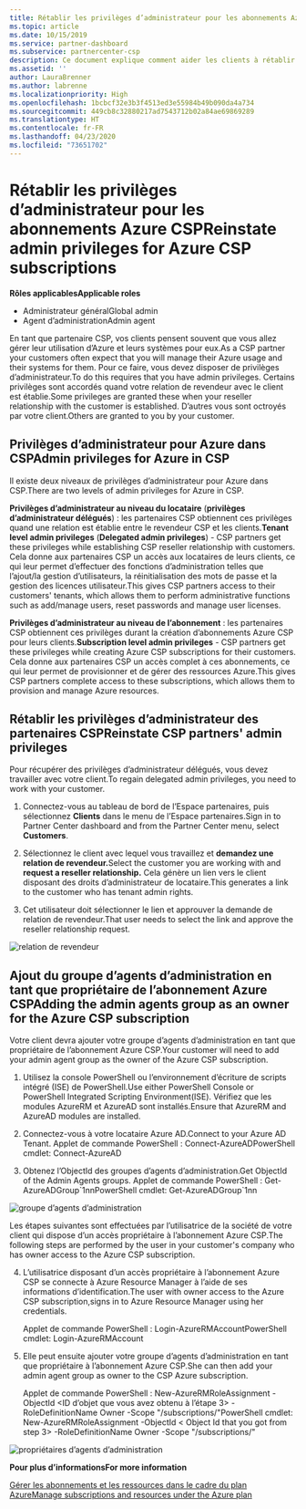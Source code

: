 ```yaml
---
title: Rétablir les privilèges d’administrateur pour les abonnements Azure CSP | Espace partenaires
ms.topic: article
ms.date: 10/15/2019
ms.service: partner-dashboard
ms.subservice: partnercenter-csp
description: Ce document explique comment aider les clients à rétablir les privilèges d’administrateur d’un partenaire
ms.assetid: ''
author: LauraBrenner
ms.author: labrenne
ms.localizationpriority: High
ms.openlocfilehash: 1bcbcf32e3b3f4513ed3e55984b49b090da4a734
ms.sourcegitcommit: 449cb8c32880217ad7543712b02a84ae69869289
ms.translationtype: HT
ms.contentlocale: fr-FR
ms.lasthandoff: 04/23/2020
ms.locfileid: "73651702"
---
```

# <a name="reinstate-admin-privileges-for-azure-csp-subscriptions"></a><span data-ttu-id="4c966-103">Rétablir les privilèges d’administrateur pour les abonnements Azure CSP</span><span class="sxs-lookup"><span data-stu-id="4c966-103">Reinstate admin privileges for Azure CSP subscriptions</span></span>  

<span data-ttu-id="4c966-104">**Rôles applicables**</span><span class="sxs-lookup"><span data-stu-id="4c966-104">**Applicable roles**</span></span>

- <span data-ttu-id="4c966-105">Administrateur général</span><span class="sxs-lookup"><span data-stu-id="4c966-105">Global admin</span></span>
- <span data-ttu-id="4c966-106">Agent d’administration</span><span class="sxs-lookup"><span data-stu-id="4c966-106">Admin agent</span></span>

<span data-ttu-id="4c966-107">En tant que partenaire CSP, vos clients pensent souvent que vous allez gérer leur utilisation d’Azure et leurs systèmes pour eux.</span><span class="sxs-lookup"><span data-stu-id="4c966-107">As a CSP partner your customers often expect that you will manage their Azure usage and their systems for them.</span></span> <span data-ttu-id="4c966-108">Pour ce faire, vous devez disposer de privilèges d’administrateur.</span><span class="sxs-lookup"><span data-stu-id="4c966-108">To do this requires that you have admin privileges.</span></span> <span data-ttu-id="4c966-109">Certains privilèges sont accordés quand votre relation de revendeur avec le client est établie.</span><span class="sxs-lookup"><span data-stu-id="4c966-109">Some privileges are granted these when your reseller relationship with the customer is established.</span></span> <span data-ttu-id="4c966-110">D’autres vous sont octroyés par votre client.</span><span class="sxs-lookup"><span data-stu-id="4c966-110">Others are granted to you by your customer.</span></span>

## <a name="admin-privileges-for-azure-in-csp"></a><span data-ttu-id="4c966-111">Privilèges d’administrateur pour Azure dans CSP</span><span class="sxs-lookup"><span data-stu-id="4c966-111">Admin privileges for Azure in CSP</span></span> 

<span data-ttu-id="4c966-112">Il existe deux niveaux de privilèges d’administrateur pour Azure dans CSP.</span><span class="sxs-lookup"><span data-stu-id="4c966-112">There are two levels of admin privileges for Azure in CSP.</span></span> 

<span data-ttu-id="4c966-113">**Privilèges d’administrateur au niveau du locataire** (**privilèges d’administrateur délégués**) : les partenaires CSP obtiennent ces privilèges quand une relation est établie entre le revendeur CSP et les clients.</span><span class="sxs-lookup"><span data-stu-id="4c966-113">**Tenant level admin privileges** (**Delegated admin privileges**) -  CSP partners get these privileges while establishing CSP reseller relationship with customers.</span></span> <span data-ttu-id="4c966-114">Cela donne aux partenaires CSP un accès aux locataires de leurs clients, ce qui leur permet d’effectuer des fonctions d’administration telles que l’ajout/la gestion d’utilisateurs, la réinitialisation des mots de passe et la gestion des licences utilisateur.</span><span class="sxs-lookup"><span data-stu-id="4c966-114">This gives CSP partners access to their customers' tenants, which allows them to perform administrative functions such as add/manage users, reset passwords and manage user licenses.</span></span> 

<span data-ttu-id="4c966-115">**Privilèges d’administrateur au niveau de l’abonnement** : les partenaires CSP obtiennent ces privilèges durant la création d’abonnements Azure CSP pour leurs clients.</span><span class="sxs-lookup"><span data-stu-id="4c966-115">**Subscription level admin privileges** - CSP partners get these privileges while creating Azure CSP subscriptions for their customers.</span></span> <span data-ttu-id="4c966-116">Cela donne aux partenaires CSP un accès complet à ces abonnements, ce qui leur permet de provisionner et de gérer des ressources Azure.</span><span class="sxs-lookup"><span data-stu-id="4c966-116">This gives CSP partners complete access to these subscriptions, which allows them to provision and manage Azure resources.</span></span> 


## <a name="reinstate-csp-partners-admin-privileges"></a><span data-ttu-id="4c966-117">Rétablir les privilèges d’administrateur des partenaires CSP</span><span class="sxs-lookup"><span data-stu-id="4c966-117">Reinstate CSP partners' admin privileges</span></span>

<span data-ttu-id="4c966-118">Pour récupérer des privilèges d’administrateur délégués, vous devez travailler avec votre client.</span><span class="sxs-lookup"><span data-stu-id="4c966-118">To regain delegated admin privileges, you need to work with your customer.</span></span>
 
 1. <span data-ttu-id="4c966-119">Connectez-vous au tableau de bord de l’Espace partenaires, puis sélectionnez **Clients** dans le menu de l’Espace partenaires.</span><span class="sxs-lookup"><span data-stu-id="4c966-119">Sign in to Partner Center dashboard and from the Partner Center menu, select **Customers**.</span></span>

 2. <span data-ttu-id="4c966-120">Sélectionnez le client avec lequel vous travaillez et **demandez une relation de revendeur.**</span><span class="sxs-lookup"><span data-stu-id="4c966-120">Select the customer you are working with and **request a reseller relationship.**</span></span> <span data-ttu-id="4c966-121">Cela génère un lien vers le client disposant des droits d’administrateur de locataire.</span><span class="sxs-lookup"><span data-stu-id="4c966-121">This generates a link to the customer who has tenant admin rights.</span></span>

 3. <span data-ttu-id="4c966-122">Cet utilisateur doit sélectionner le lien et approuver la demande de relation de revendeur.</span><span class="sxs-lookup"><span data-stu-id="4c966-122">That user needs to select the link and approve the reseller relationship request.</span></span>
 
![relation de revendeur](images/azure/revoke4.png)

## <a name="adding-the-admin-agents-group-as-an-owner-for-the-azure-csp-subscription"></a><span data-ttu-id="4c966-124">Ajout du groupe d’agents d’administration en tant que propriétaire de l’abonnement Azure CSP</span><span class="sxs-lookup"><span data-stu-id="4c966-124">Adding the admin agents group as an owner for the Azure CSP subscription</span></span>

 <span data-ttu-id="4c966-125">Votre client devra ajouter votre groupe d’agents d’administration en tant que propriétaire de l’abonnement Azure CSP.</span><span class="sxs-lookup"><span data-stu-id="4c966-125">Your customer will need to add your admin agent group as the owner of the Azure CSP subscription.</span></span>

1. <span data-ttu-id="4c966-126">Utilisez la console PowerShell ou l’environnement d’écriture de scripts intégré (ISE) de PowerShell.</span><span class="sxs-lookup"><span data-stu-id="4c966-126">Use either PowerShell Console or PowerShell Integrated Scripting Environment(ISE).</span></span> <span data-ttu-id="4c966-127">Vérifiez que les modules AzureRM et AzureAD sont installés.</span><span class="sxs-lookup"><span data-stu-id="4c966-127">Ensure that AzureRM and AzureAD modules are installed.</span></span> 

2.  <span data-ttu-id="4c966-128">Connectez-vous à votre locataire Azure AD.</span><span class="sxs-lookup"><span data-stu-id="4c966-128">Connect to your Azure AD Tenant.</span></span>
<span data-ttu-id="4c966-129">Applet de commande PowerShell : Connect-AzureAD</span><span class="sxs-lookup"><span data-stu-id="4c966-129">PowerShell cmdlet: Connect-AzureAD</span></span>

3.  <span data-ttu-id="4c966-130">Obtenez l’ObjectId des groupes d’agents d’administration.</span><span class="sxs-lookup"><span data-stu-id="4c966-130">Get ObjectId of the Admin Agents groups.</span></span>
<span data-ttu-id="4c966-131">Applet de commande PowerShell : Get-AzureADGroup\`1nn</span><span class="sxs-lookup"><span data-stu-id="4c966-131">PowerShell cmdlet: Get-AzureADGroup\`1nn</span></span>

![groupe d’agents d’administration](images/azure/revoke5.png)

<span data-ttu-id="4c966-133">Les étapes suivantes sont effectuées par l’utilisatrice de la société de votre client qui dispose d’un accès propriétaire à l’abonnement Azure CSP.</span><span class="sxs-lookup"><span data-stu-id="4c966-133">The following steps are performed by the user in your customer's company who has owner access to the Azure CSP subscription.</span></span>

4. <span data-ttu-id="4c966-134">L’utilisatrice disposant d’un accès propriétaire à l’abonnement Azure CSP se connecte à Azure Resource Manager à l’aide de ses informations d’identification.</span><span class="sxs-lookup"><span data-stu-id="4c966-134">The user with owner access to the Azure CSP subscription,signs in to Azure Resource Manager using her credentials.</span></span>

    <span data-ttu-id="4c966-135">Applet de commande PowerShell : Login-AzureRMAccount</span><span class="sxs-lookup"><span data-stu-id="4c966-135">PowerShell cmdlet: Login-AzureRMAccount</span></span>

5.  <span data-ttu-id="4c966-136">Elle peut ensuite ajouter votre groupe d’agents d’administration en tant que propriétaire à l’abonnement Azure CSP.</span><span class="sxs-lookup"><span data-stu-id="4c966-136">She can then add your admin agent group as owner to the CSP Azure subscription.</span></span>

    <span data-ttu-id="4c966-137">Applet de commande PowerShell : New-AzureRMRoleAssignment -ObjectId <ID d’objet que vous avez obtenu à l’étape 3> -RoleDefinitionName Owner -Scope "/subscriptions/<SubscriptionId of CSP subscription>"</span><span class="sxs-lookup"><span data-stu-id="4c966-137">PowerShell cmdlet: New-AzureRMRoleAssignment -ObjectId < Object Id that you got from step 3> -RoleDefinitionName Owner -Scope "/subscriptions/<SubscriptionId of CSP subscription>"</span></span>

![propriétaires d’agents d’administration](images/azure/revoke6.png)    

<span data-ttu-id="4c966-139">**Pour plus d’informations**</span><span class="sxs-lookup"><span data-stu-id="4c966-139">**For more information**</span></span>

[<span data-ttu-id="4c966-140">Gérer les abonnements et les ressources dans le cadre du plan Azure</span><span class="sxs-lookup"><span data-stu-id="4c966-140">Manage subscriptions and resources under the Azure plan</span></span>](azure-plan-manage.md)
